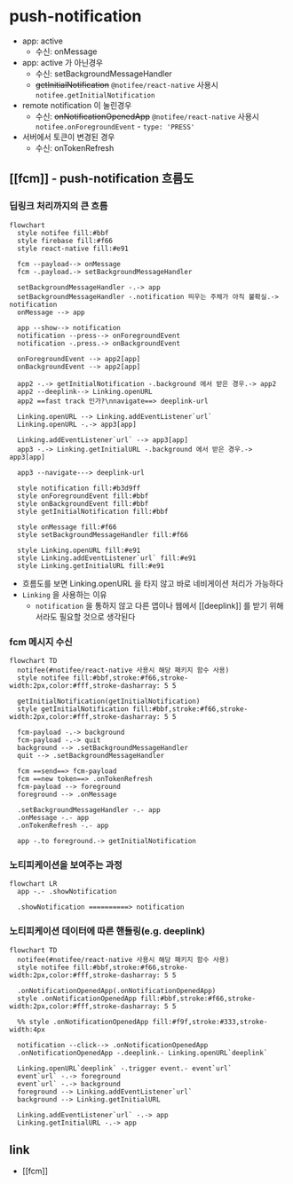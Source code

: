 # push-notification
- app: active
  - 수신: onMessage
- app: active 가 아닌경우
  - 수신: setBackgroundMessageHandler
  - ~~getInitialNotification~~ `@notifee/react-native` 사용시 `notifee.getInitialNotification`
- remote notification 이 눌린경우
  - 수신: ~~onNotificationOpenedApp~~ `@notifee/react-native` 사용시 `notifee.onForegroundEvent` - `type: 'PRESS'`
- 서버에서 토큰이 변경된 경우
  - 수신: onTokenRefresh

## [[fcm]] - push-notification 흐름도
### 딥링크 처리까지의 큰 흐름
```mermaid
flowchart
  style notifee fill:#bbf
  style firebase fill:#f66
  style react-native fill:#e91

  fcm --payload--> onMessage
  fcm -.payload.-> setBackgroundMessageHandler

  setBackgroundMessageHandler -.-> app
  setBackgroundMessageHandler -.notification 띄우는 주체가 아직 불확실.-> notification
  onMessage --> app

  app --show--> notification
  notification --press--> onForegroundEvent
  notification -.press.-> onBackgroundEvent

  onForegroundEvent --> app2[app]
  onBackgroundEvent --> app2[app]

  app2 -.-> getInitialNotification -.background 에서 받은 경우.-> app2 
  app2 --deeplink--> Linking.openURL
  app2 ==fast track 인가?\nnavigate==> deeplink-url

  Linking.openURL --> Linking.addEventListener`url`
  Linking.openURL -.-> app3[app]

  Linking.addEventListener`url` --> app3[app]
  app3 -.-> Linking.getInitialURL -.background 에서 받은 경우.-> app3[app]

  app3 --navigate---> deeplink-url

  style notification fill:#b3d9ff
  style onForegroundEvent fill:#bbf
  style onBackgroundEvent fill:#bbf
  style getInitialNotification fill:#bbf

  style onMessage fill:#f66
  style setBackgroundMessageHandler fill:#f66

  style Linking.openURL fill:#e91
  style Linking.addEventListener`url` fill:#e91
  style Linking.getInitialURL fill:#e91
```
- 흐름도를 보면 Linking.openURL 을 타지 않고 바로 네비게이션 처리가 가능하다
- `Linking` 을 사용하는 이유
  - `notification` 을 통하지 않고 다른 앱이나 웹에서 [[deeplink]] 를 받기 위해서라도 필요할 것으로 생각된다
### fcm 메시지 수신
```mermaid
flowchart TD
  notifee(#notifee/react-native 사용시 해당 패키지 함수 사용)
  style notifee fill:#bbf,stroke:#f66,stroke-width:2px,color:#fff,stroke-dasharray: 5 5

  getInitialNotification(getInitialNotification)
  style getInitialNotification fill:#bbf,stroke:#f66,stroke-width:2px,color:#fff,stroke-dasharray: 5 5

  fcm-payload -.-> background
  fcm-payload -.-> quit
  background --> .setBackgroundMessageHandler
  quit --> .setBackgroundMessageHandler

  fcm ==send==> fcm-payload
  fcm ==new token==> .onTokenRefresh
  fcm-payload --> foreground
  foreground --> .onMessage

  .setBackgroundMessageHandler -.- app
  .onMessage -.- app
  .onTokenRefresh -.- app
  
  app -.to foreground.-> getInitialNotification
```

### 노티피케이션을 보여주는 과정
```mermaid
flowchart LR
  app -.- .showNotification
  
  .showNotification ==========> notification
```

### 노티피케이션 데이터에 따른 핸들링(e.g. deeplink)
```mermaid
flowchart TD
  notifee(#notifee/react-native 사용시 해당 패키지 함수 사용)
  style notifee fill:#bbf,stroke:#f66,stroke-width:2px,color:#fff,stroke-dasharray: 5 5

  .onNotificationOpenedApp(.onNotificationOpenedApp)
  style .onNotificationOpenedApp fill:#bbf,stroke:#f66,stroke-width:2px,color:#fff,stroke-dasharray: 5 5

  %% style .onNotificationOpenedApp fill:#f9f,stroke:#333,stroke-width:4px

  notification --click--> .onNotificationOpenedApp
  .onNotificationOpenedApp -.deeplink.- Linking.openURL`deeplink`

  Linking.openURL`deeplink` -.trigger event.- event`url`
  event`url` -.-> foreground
  event`url` -.-> background
  foreground --> Linking.addEventListener`url`
  background --> Linking.getInitialURL

  Linking.addEventListener`url` -.-> app
  Linking.getInitialURL -.-> app
```

## link
- [[fcm]]
